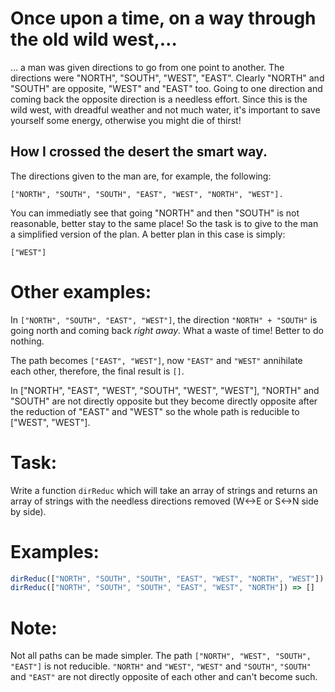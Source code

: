 # Once upon a time, on a way through the old wild west,…

… a man was given directions to go from one point to another. The directions were "NORTH", "SOUTH", "WEST", "EAST". Clearly "NORTH" and "SOUTH" are opposite, "WEST" and "EAST" too. Going to one direction and coming back the opposite direction is a needless effort. Since this is the wild west, with dreadful weather and not much water, it's important to save yourself some energy, otherwise you might die of thirst!

## How I crossed the desert the smart way.

The directions given to the man are, for example, the following:

```
["NORTH", "SOUTH", "SOUTH", "EAST", "WEST", "NORTH", "WEST"].
```

You can immediatly see that going "NORTH" and then "SOUTH" is not reasonable, better stay to the same place!
So the task is to give to the man a simplified version of the plan. A better plan in this case is simply:

```
["WEST"]
```

# Other examples:
In `["NORTH", "SOUTH", "EAST", "WEST"]`, the direction `"NORTH" + "SOUTH"` is going north and coming back *right away*. What a waste of time! Better to do nothing. 

The path becomes `["EAST", "WEST"]`, now `"EAST"` and `"WEST"` annihilate each other, therefore, the final result is `[]`.

In ["NORTH", "EAST", "WEST", "SOUTH", "WEST", "WEST"], "NORTH" and "SOUTH" are not directly opposite but they become directly opposite after the reduction of "EAST" and "WEST" so the whole path is reducible to ["WEST", "WEST"].

# Task:
Write a function `dirReduc` which will take an array of strings and returns an array of strings with the needless directions removed (W<->E or S<->N side by side).

# Examples:
```javascript
dirReduc(["NORTH", "SOUTH", "SOUTH", "EAST", "WEST", "NORTH", "WEST"]) => ["WEST"]
dirReduc(["NORTH", "SOUTH", "SOUTH", "EAST", "WEST", "NORTH"]) => []
```

# Note:
Not all paths can be made simpler. 
The path `["NORTH", "WEST", "SOUTH", "EAST"]` is not reducible. `"NORTH"` and `"WEST"`, `"WEST"` and `"SOUTH"`, `"SOUTH"` and `"EAST"` are not directly opposite of each other and can't become such.